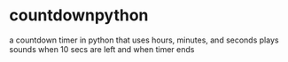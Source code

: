 # countdownpython
a countdown timer in python that uses hours, minutes, and seconds
plays sounds when 10 secs are left and when timer ends
